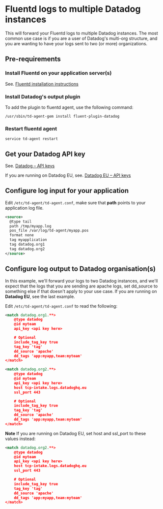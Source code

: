 # Fluentd logs to multiple Datadog instances

This will forward your Fluentd logs to multiple Datadog instances.
The most common use case is if you are a user of Datadog's multi-org structure, and
you are wanting to have your logs sent to two (or more) organizations.

## Pre-requirements
### Install Fluentd on your application server(s)

See. [Fluentd installation instructions](https://docs.fluentd.org/v0.12/categories/installation)

### Install Datadog's output plugin

To add the plugin to fluentd agent, use the following command:

    /usr/sbin/td-agent-gem install fluent-plugin-datadog

### Restart fluentd agent
    service td-agent restart

## Get your Datadog API key
See. [Datadog – API keys](https://app.datadoghq.com/account/settings#api)

If you are running on Datadog EU, see. [Datadog EU – API keys](https://app.datadoghq.eu/account/settings#api)

## Configure log input for your application

Edit `/etc/td-agent/td-agent.conf`, make sure that **path** points to your application log file.

```xml 
<source>
  @type tail
  path /tmp/myapp.log
  pos_file /var/log/td-agent/myapp.pos
  format none
  tag myapplication
  tag datadog.org1
  tag datadog.org2
</source>
```

## Configure log output to Datadog organisation(s)
In this example, we'll forward your logs to two Datadog instances, and we'll expect that the logs that you are sending are apache logs, set dd_source to something else if that doesn't apply to your use case. If you are running on **Datadog EU**, see the last example.

Edit `/etc/td-agent/td-agent.conf` to read the following:

```xml 
<match datadog.org1.**>
    @type datadog
    @id myteam
    api_key <api key here>

    # Optional
    include_tag_key true
    tag_key 'tag'
    dd_source 'apache'
    dd_tags 'app:myapp,team:myteam'
</match>
```


```xml 
<match datadog.org2.**>
    @type datadog
    @id myteam
    api_key <api key here>
    host tcp-intake.logs.datadoghq.eu
    ssl_port 443

    # Optional
    include_tag_key true
    tag_key 'tag'
    dd_source 'apache'
    dd_tags 'app:myapp,team:myteam'
</match>
```

**Note** If you are running on Datadog EU, set host and ssl_port to these values instead:

```xml 
<match datadog.org2.**>
    @type datadog
    @id myteam
    api_key <api key here>
    host tcp-intake.logs.datadoghq.eu
    ssl_port 443

    # Optional
    include_tag_key true
    tag_key 'tag'
    dd_source 'apache'
    dd_tags 'app:myapp,team:myteam'
</match>
```